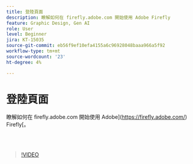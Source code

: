 ```yaml
---
title: 登陸頁面
description: 瞭解如何在 firefly.adobe.com 開始使用 Adobe Firefly
feature: Graphic Design, Gen AI
role: User
level: Beginner
jira: KT-15035
source-git-commit: eb56f9ef10efa4155a6c96928048baaa966a5f92
workflow-type: tm+mt
source-wordcount: '23'
ht-degree: 4%

---
```


# 登陸頁面

瞭解如何在 firefly.adobe.com 開始使用 Adobe](https://firefly.adobe.com/) Firefly[。

<br> 

>[!VIDEO](https://video.tv.adobe.com/v/3427607?quality=12&learn=on&hidetitle=true)

